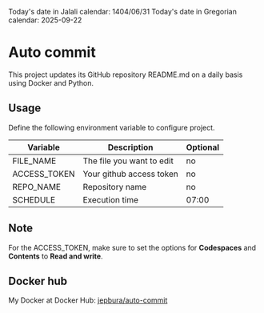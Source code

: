 Today's date in Jalali calendar: 1404/06/31 Today's date in Gregorian calendar: 2025-09-22
 # Auto commit
This project updates its GitHub repository README.md on a daily basis using Docker and Python.

## Usage

Define the following environment variable to configure project.

Variable | Description | Optional
-------- | ----------- | --------
FILE_NAME | The file you want to edit  | no
ACCESS_TOKEN | Your github access token | no
REPO_NAME | Repository name | no
SCHEDULE | Execution time | 07:00  

## Note

For the ACCESS_TOKEN, make sure to set the options for **Codespaces** and **Contents** to **Read and write**.

## Docker hub

My Docker at Docker Hub: [jepbura/auto-commit](https://hub.docker.com/r/jepbura/auto-commit/)
